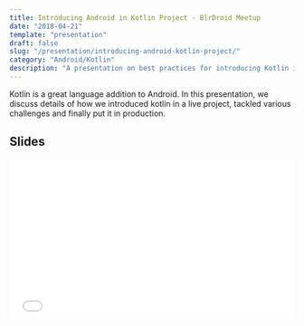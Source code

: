 ```yaml
---
title: Introducing Android in Kotlin Project - BlrDroid Meetup
date: "2018-04-21"
template: "presentation"
draft: false
slug: "/presentation/introducing-android-kotlin-project/"
category: "Android/Kotlin"
description: "A presentation on best practices for introducing Kotlin into an existing Android project in Java."
---
```


Kotlin is a great language addition to Android. In this presentation, we discuss details of how we introduced kotlin in a live project, tackled various challenges and finally put it in production.

## Slides
<div style="left: 0; width: 100%; height: 0; position: relative; padding-bottom: 56.1972%;"><iframe src="//speakerdeck.com/player/99dc7b545dd54f7b9cac6a721dd535c5" style="border: 0; top: 0; left: 0; width: 100%; height: 100%; position: absolute;" width="560" height="315" allowfullscreen scrolling="no" allow="encrypted-media"></iframe></div>